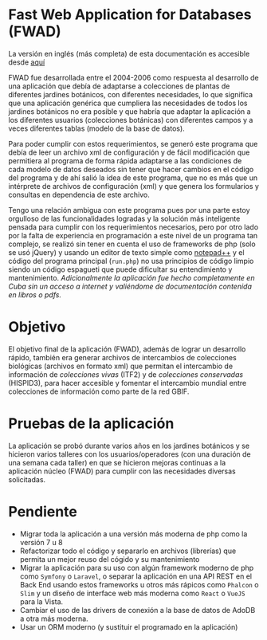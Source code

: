 # Fast Web Application for Databases (FWAD)

La versión en inglés (más completa) de esta documentación es accesible desde [aquí](README.md)

FWAD fue desarrollada entre el 2004-2006 como respuesta al desarrollo de una aplicación que debía de adaptarse a colecciones de plantas de diferentes jardines botánicos, con diferentes necesidades, lo que significa que una aplicación genérica que cumpliera las necesidades de todos los jardines botánicos no era posible y que habría que adaptar la aplicación a los diferentes usuarios (colecciones botánicas) con diferentes campos y a veces diferentes tablas (modelo de la base de datos).

Para poder cumplir con estos requerimientos, se generó este programa que debía de leer un archivo xml de configuración y de fácil modificación que permitiera al programa de forma rápida adaptarse a las condiciones de cada modelo de datos deseados sin tener que hacer cambios en el código del programa y de ahí salió la idea de este programa, que no es más que un intérprete de archivos de configuración (xml) y que genera los formularios y consultas en dependencia de este archivo.

Tengo una relación ambigua con este programa pues por una parte estoy orgulloso de las funcionalidades logradas y la solución más inteligente pensada para cumplir con los requerimientos necesarios, pero por otro lado por la falta de experiencia en programación a este nivel de un programa tan complejo, se realizó sin tener en cuenta el uso de frameworks de php (solo se usó jQuery) y usando un editor de texto simple como [notepad++](https://notepad-plus-plus.org) y el código del programa principal (`run.php`) no usa principios de código limpio siendo un código espagueti que puede dificultar su entendimiento y mantenimiento. _Adicionalmente la aplicación fue hecho completamente en Cuba sin un acceso a internet y valiéndome de documentación contenida en libros o pdfs._

# Objetivo

El objetivo final de la aplicación (FWAD), además de lograr un desarrollo rápido, también era generar archivos de intercambios de colecciones biológicas (archivos en formato xml) que permitan el intercambio de información de _colecciones vivas_ (ITF2) y de _colecciones conservadas_ (HISPID3), para hacer accesible y fomentar el intercambio mundial entre colecciones de información como parte de la red GBIF.

# Pruebas de la aplicación

La aplicación se probó durante varios años en los jardines botánicos y se hicieron varios talleres con los usuarios/operadores (con una duración de una semana cada taller) en que se hicieron mejoras continuas a la aplicación núcleo (FWAD) para cumplir con las necesidades diversas solicitadas.

# Pendiente

- Migrar toda la aplicación a una versión más moderna de php como la versión 7 u 8
- Refactorizar todo el código y separarlo en archivos (librerías) que permita un mejor reuso del cógido y su mantenimiento
- Migrar la aplicación para su uso con algún framework moderno de php como `Symfony` o `Laravel`, o separar la aplicación en una API REST en el Back End usando estos frameworks u otros más rápicos como `Phalcon` o `Slim` y un diseño de interface web más moderna como `React` o `VueJS` para la Vista.
- Cambiar el uso de las drivers de conexión a la base de datos de AdoDB a otra más moderna.
- Usar un ORM moderno (y sustituir el programado en la aplicación)
